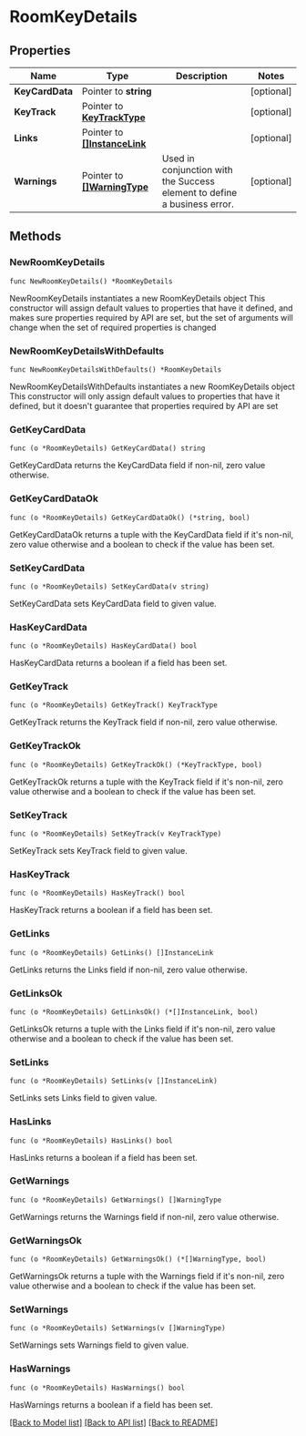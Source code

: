 # RoomKeyDetails

## Properties

Name | Type | Description | Notes
------------ | ------------- | ------------- | -------------
**KeyCardData** | Pointer to **string** |  | [optional] 
**KeyTrack** | Pointer to [**KeyTrackType**](KeyTrackType.md) |  | [optional] 
**Links** | Pointer to [**[]InstanceLink**](InstanceLink.md) |  | [optional] 
**Warnings** | Pointer to [**[]WarningType**](WarningType.md) | Used in conjunction with the Success element to define a business error. | [optional] 

## Methods

### NewRoomKeyDetails

`func NewRoomKeyDetails() *RoomKeyDetails`

NewRoomKeyDetails instantiates a new RoomKeyDetails object
This constructor will assign default values to properties that have it defined,
and makes sure properties required by API are set, but the set of arguments
will change when the set of required properties is changed

### NewRoomKeyDetailsWithDefaults

`func NewRoomKeyDetailsWithDefaults() *RoomKeyDetails`

NewRoomKeyDetailsWithDefaults instantiates a new RoomKeyDetails object
This constructor will only assign default values to properties that have it defined,
but it doesn't guarantee that properties required by API are set

### GetKeyCardData

`func (o *RoomKeyDetails) GetKeyCardData() string`

GetKeyCardData returns the KeyCardData field if non-nil, zero value otherwise.

### GetKeyCardDataOk

`func (o *RoomKeyDetails) GetKeyCardDataOk() (*string, bool)`

GetKeyCardDataOk returns a tuple with the KeyCardData field if it's non-nil, zero value otherwise
and a boolean to check if the value has been set.

### SetKeyCardData

`func (o *RoomKeyDetails) SetKeyCardData(v string)`

SetKeyCardData sets KeyCardData field to given value.

### HasKeyCardData

`func (o *RoomKeyDetails) HasKeyCardData() bool`

HasKeyCardData returns a boolean if a field has been set.

### GetKeyTrack

`func (o *RoomKeyDetails) GetKeyTrack() KeyTrackType`

GetKeyTrack returns the KeyTrack field if non-nil, zero value otherwise.

### GetKeyTrackOk

`func (o *RoomKeyDetails) GetKeyTrackOk() (*KeyTrackType, bool)`

GetKeyTrackOk returns a tuple with the KeyTrack field if it's non-nil, zero value otherwise
and a boolean to check if the value has been set.

### SetKeyTrack

`func (o *RoomKeyDetails) SetKeyTrack(v KeyTrackType)`

SetKeyTrack sets KeyTrack field to given value.

### HasKeyTrack

`func (o *RoomKeyDetails) HasKeyTrack() bool`

HasKeyTrack returns a boolean if a field has been set.

### GetLinks

`func (o *RoomKeyDetails) GetLinks() []InstanceLink`

GetLinks returns the Links field if non-nil, zero value otherwise.

### GetLinksOk

`func (o *RoomKeyDetails) GetLinksOk() (*[]InstanceLink, bool)`

GetLinksOk returns a tuple with the Links field if it's non-nil, zero value otherwise
and a boolean to check if the value has been set.

### SetLinks

`func (o *RoomKeyDetails) SetLinks(v []InstanceLink)`

SetLinks sets Links field to given value.

### HasLinks

`func (o *RoomKeyDetails) HasLinks() bool`

HasLinks returns a boolean if a field has been set.

### GetWarnings

`func (o *RoomKeyDetails) GetWarnings() []WarningType`

GetWarnings returns the Warnings field if non-nil, zero value otherwise.

### GetWarningsOk

`func (o *RoomKeyDetails) GetWarningsOk() (*[]WarningType, bool)`

GetWarningsOk returns a tuple with the Warnings field if it's non-nil, zero value otherwise
and a boolean to check if the value has been set.

### SetWarnings

`func (o *RoomKeyDetails) SetWarnings(v []WarningType)`

SetWarnings sets Warnings field to given value.

### HasWarnings

`func (o *RoomKeyDetails) HasWarnings() bool`

HasWarnings returns a boolean if a field has been set.


[[Back to Model list]](../README.md#documentation-for-models) [[Back to API list]](../README.md#documentation-for-api-endpoints) [[Back to README]](../README.md)


